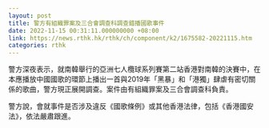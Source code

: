 ```yaml
---
layout: post
title: 警方有組織罪案及三合會調查科調查錯播國歌事件
date: 2022-11-15 00:31:11.000000000 +08:00
link: https://news.rthk.hk/rthk/ch/component/k2/1675582-20221115.htm
categories: rthk
---
```


警方深夜表示，就南韓舉行的亞洲七人欖球系列賽第二站香港對南韓的決賽中，在本應播放中國國歌的環節上播出一首與2019年「黑暴」和「港獨」肆虐有密切關係的歌曲，警方現正展開調查。案件由有組織罪案及三合會調查科負責。

警方說，會就事件是否涉及違反《國歌條例》或其他香港法律，包括《香港國安法》，依法嚴肅跟進。
